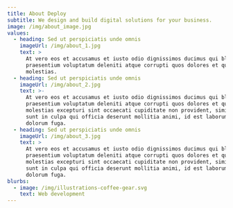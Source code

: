 ```yaml
---
title: About Deploy
subtitle: We design and build digital solutions for your business.
image: /img/about_image.jpg
values:
  - heading: Sed ut perspiciatis unde omnis
    imageUrl: /img/about_1.jpg
    text: >
      At vero eos et accusamus et iusto odio dignissimos ducimus qui blanditiis
      praesentium voluptatum deleniti atque corrupti quos dolores et quas
      molestias.
  - heading: Sed ut perspiciatis unde omnis
    imageUrl: /img/about_2.jpg
    text: >-
      At vero eos et accusamus et iusto odio dignissimos ducimus qui blanditiis
      praesentium voluptatum deleniti atque corrupti quos dolores et quas
      molestias excepturi sint occaecati cupiditate non provident, similique
      sunt in culpa qui officia deserunt mollitia animi, id est laborum et
      dolorum fuga.
  - heading: Sed ut perspiciatis unde omnis
    imageUrl: /img/about_3.jpg
    text: >
      At vero eos et accusamus et iusto odio dignissimos ducimus qui blanditiis
      praesentium voluptatum deleniti atque corrupti quos dolores et quas
      molestias excepturi sint occaecati cupiditate non provident, similique
      sunt in culpa qui officia deserunt mollitia animi, id est laborum et
      dolorum fuga.
blurbs:
  - image: /img/illustrations-coffee-gear.svg
    text: Web development
---
```


